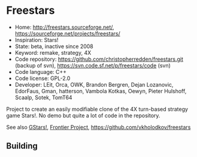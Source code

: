 # Freestars

- Home: http://freestars.sourceforge.net/, https://sourceforge.net/projects/freestars/
- Inspiration: Stars!
- State: beta, inactive since 2008
- Keyword: remake, strategy, 4X
- Code repository: https://github.com/christopherredden/freestars.git (backup of svn), https://svn.code.sf.net/p/freestars/code (svn)
- Code language: C++
- Code license: GPL-2.0
- Developer: LEit, Orca, OWK, Brandon Bergren, Dejan Lozanovic, EdorFaus, Gman, hatterson, Vambola Kotkas, Oewyn, Pieter Hulshoff, Scaalp, Sotek, TomT64

Project to create an easily modifiable clone of the 4X turn-based strategy game Stars!.
No demo but quite a lot of code in the repository.

See also [GStars!](https://sourceforge.net/projects/gstars/), [Frontier Project](https://sourceforge.net/projects/frontierproject/), https://github.com/vkholodkov/freestars

## Building
